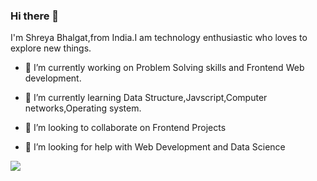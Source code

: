 

### Hi there 👋

I'm Shreya Bhalgat,from India.I am technology enthusiastic who loves to explore new things.

- 🔭 I’m currently working on Problem Solving skills and Frontend Web development.

- 🌱 I’m currently learning Data Structure,Javscript,Computer networks,Operating system.

- 👯 I’m looking to collaborate on Frontend Projects

- 🤔 I’m looking for help with Web Development and Data Science

<img align="center" src="https://github-readme-stats.vercel.app/api/<CARD_TYPE>/?username=<shreyabhalgat>&theme=<THEME_NAME>" />




